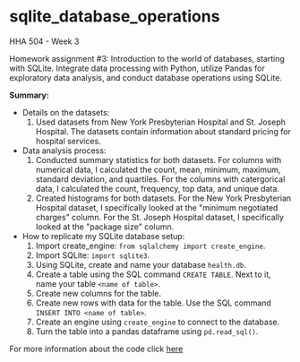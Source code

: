 # sqlite_database_operations
HHA 504 - Week 3 

Homework assignment #3: Introduction to the world of databases, starting with SQLite. Integrate data processing with Python, utilize Pandas for exploratory data analysis, and conduct database operations using SQLite.

**Summary:**
- Details on the datasets:
    1. Used datasets from New York Presbyterian Hospital and St. Joseph Hospital. The datasets contain information about standard pricing for hospital services.
- Data analysis process:
    1. Conducted summary statistics for both datasets. For columns with numerical data, I calculated the count, mean, minimum, maximum, standard deviation, and quartiles. For the columns with catergorical data, I calculated the count, frequency, top data, and unique data.
    2. Created histograms for both datasets. For the New York Presbyterian Hospital dataset, I specifically looked at the "minimum negotiated charges" column. For the St. Joseph Hospital dataset, I specifically looked at the "package size" column.
- How to replicate my SQLite database setup:
    1. Import create_engine: `from sqlalchemy import create_engine`.
    2. Import SQLite: `import sqlite3`.
    3. Using SQLite, create and name your database `health.db`.
    4. Create a table using the SQL command `CREATE TABLE`. Next to it, name your table `<name of table>`.
    5. Create new columns for the table.
    6. Create new rows with data for the table. Use the SQL command `INSERT INTO <name of table>`.
    7. Create an engine using `create_engine` to connect to the database.
    8. Turn the table into a pandas dataframe using `pd.read_sql()`.

For more information about the code click [here](https://github.com/Beczheng/sqlite_database_operations/blob/main/HHA_504_HW_3.ipynb)
